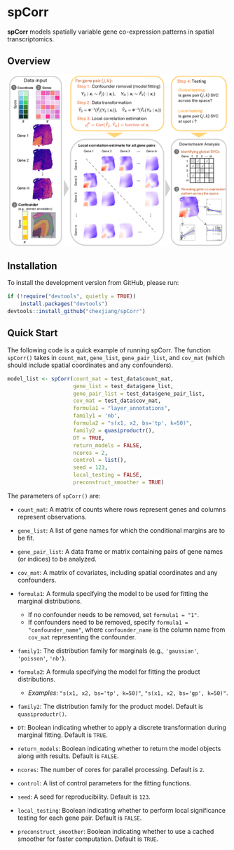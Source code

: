 # spCorr

**spCorr** models spatially variable gene co-expression patterns in spatial transcriptomics.


## Overview
![spCorr Overview](fig/fig1.png)


## Installation<a name="installation-"></a>

To install the development version from GitHub, please run:

```r
if (!require("devtools", quietly = TRUE))
    install.packages("devtools")
devtools::install_github("chexjiang/spCorr")
```

## Quick Start<a name="quick-start"></a>

The following code is a quick example of running spCorr. The function `spCorr()` takes in `count_mat`, `gene_list`, `gene_pair_list`, and `cov_mat` (which should include spatial coordinates and any confounders).


``` r
model_list <- spCorr(count_mat = test_data$count_mat,
                     gene_list = test_data$gene_list,
                     gene_pair_list = test_data$gene_pair_list,
                     cov_mat = test_data$cov_mat,
                     formula1 = "layer_annotations",
                     family1 = 'nb',
                     formula2 = "s(x1, x2, bs='tp', k=50)",
                     family2 = quasiproductr(),
                     DT = TRUE,
                     return_models = FALSE,
                     ncores = 2,
                     control = list(),
                     seed = 123,
                     local_testing = FALSE,
                     preconstruct_smoother = TRUE)
```

The parameters of `spCorr()` are:

- `count_mat`: A matrix of counts where rows represent genes and columns represent observations.

- `gene_list`: A list of gene names for which the conditional margins are to be fit.

- `gene_pair_list`: A data frame or matrix containing pairs of gene names (or indices) to be analyzed.

- `cov_mat`: A matrix of covariates, including spatial coordinates and any confounders.

- `formula1`: A formula specifying the model to be used for fitting the marginal distributions.  
    - If no confounder needs to be removed, set `formula1 = "1"`.  
    - If confounders need to be removed, specify `formula1 = "confounder_name"`, where `confounder_name` is the column name from `cov_mat` representing the confounder.

- `family1`: The distribution family for marginals (e.g., `'gaussian'`, `'poisson'`, `'nb'`).  

- `formula2`: A formula specifying the model for fitting the product distributions.  
    - *Examples*: `"s(x1, x2, bs='tp', k=50)"`, `"s(x1, x2, bs='gp', k=50)"`.

- `family2`:  The distribution family for the product model.  Default is `quasiproductr()`.

- `DT`: Boolean indicating whether to apply a discrete transformation during marginal fitting. Default is `TRUE`.

- `return_models`: Boolean indicating whether to return the model objects along with results. Default is `FALSE`.

- `ncores`: The number of cores for parallel processing. Default is `2`. 

- `control`: A list of control parameters for the fitting functions.

- `seed`: A seed for reproducibility. Default is `123`.

- `local_testing`: Boolean indicating whether to perform local significance testing for each gene pair. Default is `FALSE`.

- `preconstruct_smoother`: Boolean indicating whether to use a cached smoother for faster computation. Default is `TRUE`.

